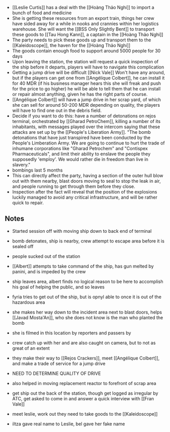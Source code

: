 - [[Leslie Curtis]] has a deal with the [[Hoàng Thảo Nghi]] to import a bunch of food and medicine
- She is getting these resources from an export train, things her crew have sided away for a while in nooks and crannies within her logistics warehouse. She will want the [[BSS Only Slightly Bent]] to transport these goods to [[Tau Hong Kann]], a captain in the [[Hoàng Thảo Nghi]]
- The party needs to pick these goods up and transport them to the [[Kaleidoscope]], the haven for the [[Hoàng Thảo Nghi]]
- The goods contain enough food to support around 5000 people for 30 days
- Upon leaving the station, the station will request a quick inspection of the ship before it departs, players will have to navigate this complication
- Getting a jump drive will be difficult [[Nick Vale]] Won't have any around, but if the players can get one from [[Angélique Colbert]], he can install it for 40 MDR (if his business manager hears this she will freak and push for the price to go higher) he will be able to tell them that he can install or repair almost anything, given he has the right parts of course.
- [[Angélique Colbert]] will have a jump drive in her scrap yard, of which she can sell for around 50-200 MDR depending on quality, the players will have to find one out in the debris field.
- Decide if you want to do this: have a number of detonations on rejos terminal, orchestrated by [[Gharad PetroChem]], killing a number of its inhabitants, with messages played over the intercom saying that these attacks are set up by the [[People's Liberation Army]]. "The bomb detonations that have just transpired have been conducted by the People's Limberation Army. We are going to continue to hurt the trade of inhumane corporations like "Gharad Petrochem" and "Contispex Pharmaceuticals", and limit their ability to enslave the people they supposedly 'employ'. We would rather die in freedom than live in slavery."
- bombings last 5 months
- This can directly affect the party, having a section of the outer hull blow out with them nearby, blast doors moving to seal to stop the leak in air, and people running to get through them before they close. 
- Inspection after the fact will reveal that the position of the explosions luckily managed to avoid any critical infrastructure, and will be rather quick to repair.

## Notes
- Started session off with moving ship down to back end of terminal
- bomb detonates, ship is nearby, crew attempt to escape area before it is sealed off
- people sucked out of the station
- [[Albert]] attempts to take command of the ship, has gun melted by panini, and is impeded by the crew
- ship leaves area, albert finds no logical reason to be here to accomplish his goal of helping the public, and so leaves
- fyria tries to get out of the ship, but is opnyl able to once it is out of the hazardous area
- she makes her way down to the incident area next to blast doors, helps [[Javad Mosta'An]], who she does not know is the man who planted the bomb
- she is filmed in this location by reporters and passers by
- crew catch up with her and are also caught on camera, but to not as great of an extent
- they make their way to [[Rejos Crackers]], meet [[Angélique Colbert]], and make a trade of service for a jump drive
- NEED TO DETERMINE QUALITY OF DRIVE
- also helped in moving replacement reactor to forefront of scrap area

- get ship out the back of the station, though get logged as irregular by ATC, get asked to come in and answer a quick interview with [[Fran Vale]]

- meet leslie, work out they need to take goods to the [[Kaleidoscope]]
- iltza gave real name to Leslie, bel gave her fake name